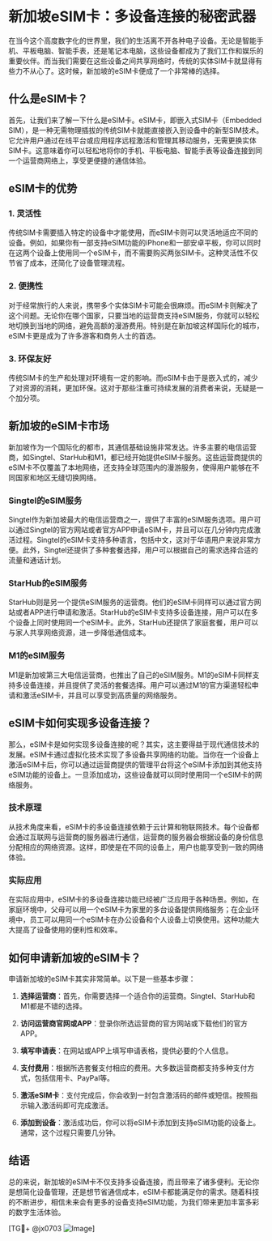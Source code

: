 # 新加坡eSIM卡：多设备连接的秘密武器

在当今这个高度数字化的世界里，我们的生活离不开各种电子设备。无论是智能手机、平板电脑、智能手表，还是笔记本电脑，这些设备都成为了我们工作和娱乐的重要伙伴。而当我们需要在这些设备之间共享网络时，传统的实体SIM卡就显得有些力不从心了。这时候，新加坡的eSIM卡便成了一个非常棒的选择。

## 什么是eSIM卡？

首先，让我们来了解一下什么是eSIM卡。eSIM卡，即嵌入式SIM卡（Embedded SIM），是一种无需物理插拔的传统SIM卡就能直接嵌入到设备中的新型SIM技术。它允许用户通过在线平台或应用程序远程激活和管理其移动服务，无需更换实体SIM卡。这意味着你可以轻松地将你的手机、平板电脑、智能手表等设备连接到同一个运营商网络上，享受更便捷的通信体验。

## eSIM卡的优势

### 1. **灵活性**
传统SIM卡需要插入特定的设备中才能使用，而eSIM卡则可以灵活地适应不同的设备。例如，如果你有一部支持eSIM功能的iPhone和一部安卓平板，你可以同时在这两个设备上使用同一个eSIM卡，而不需要购买两张SIM卡。这种灵活性不仅节省了成本，还简化了设备管理流程。

### 2. **便携性**
对于经常旅行的人来说，携带多个实体SIM卡可能会很麻烦。而eSIM卡则解决了这个问题。无论你在哪个国家，只要当地的运营商支持eSIM服务，你就可以轻松地切换到当地的网络，避免高额的漫游费用。特别是在新加坡这样国际化的城市，eSIM卡更是成为了许多游客和商务人士的首选。

### 3. **环保友好**
传统SIM卡的生产和处理对环境有一定的影响。而eSIM卡由于是嵌入式的，减少了对资源的消耗，更加环保。这对于那些注重可持续发展的消费者来说，无疑是一个加分项。

## 新加坡的eSIM卡市场

新加坡作为一个国际化的都市，其通信基础设施非常发达。许多主要的电信运营商，如Singtel、StarHub和M1，都已经开始提供eSIM卡服务。这些运营商提供的eSIM卡不仅覆盖了本地网络，还支持全球范围内的漫游服务，使得用户能够在不同国家和地区无缝切换网络。

### Singtel的eSIM服务

Singtel作为新加坡最大的电信运营商之一，提供了丰富的eSIM服务选项。用户可以通过Singtel的官方网站或者官方APP申请eSIM卡，并且可以在几分钟内完成激活过程。Singtel的eSIM卡支持多种语言，包括中文，这对于华语用户来说非常方便。此外，Singtel还提供了多种套餐选择，用户可以根据自己的需求选择合适的流量和通话计划。

### StarHub的eSIM服务

StarHub则是另一个提供eSIM服务的运营商。他们的eSIM卡同样可以通过官方网站或者APP进行申请和激活。StarHub的eSIM卡支持多设备连接，用户可以在多个设备上同时使用同一个eSIM卡。此外，StarHub还提供了家庭套餐，用户可以与家人共享网络资源，进一步降低通信成本。

### M1的eSIM服务

M1是新加坡第三大电信运营商，也推出了自己的eSIM服务。M1的eSIM卡同样支持多设备连接，并且提供了灵活的套餐选择。用户可以通过M1的官方渠道轻松申请和激活eSIM卡，并且可以享受到高质量的网络服务。

## eSIM卡如何实现多设备连接？

那么，eSIM卡是如何实现多设备连接的呢？其实，这主要得益于现代通信技术的发展。eSIM卡通过虚拟化技术实现了多设备共享网络的功能。当你在一个设备上激活eSIM卡后，你可以通过运营商提供的管理平台将这个eSIM卡添加到其他支持eSIM功能的设备上。一旦添加成功，这些设备就可以同时使用同一个eSIM卡的网络服务。

### 技术原理

从技术角度来看，eSIM卡的多设备连接依赖于云计算和物联网技术。每个设备都会通过互联网与运营商的服务器进行通信，运营商的服务器会根据设备的身份信息分配相应的网络资源。这样，即使是在不同的设备上，用户也能享受到一致的网络体验。

### 实际应用

在实际应用中，eSIM卡的多设备连接功能已经被广泛应用于各种场景。例如，在家庭环境中，父母可以用一个eSIM卡为家里的多台设备提供网络服务；在企业环境中，员工可以用同一个eSIM卡在办公设备和个人设备上切换使用。这种功能大大提高了设备使用的便利性和效率。

## 如何申请新加坡的eSIM卡？

申请新加坡的eSIM卡其实非常简单。以下是一些基本步骤：

1. **选择运营商**：首先，你需要选择一个适合你的运营商。Singtel、StarHub和M1都是不错的选择。
   
2. **访问运营商官网或APP**：登录你所选运营商的官方网站或下载他们的官方APP。

3. **填写申请表**：在网站或APP上填写申请表格，提供必要的个人信息。

4. **支付费用**：根据所选套餐支付相应的费用。大多数运营商都支持多种支付方式，包括信用卡、PayPal等。

5. **激活eSIM卡**：支付完成后，你会收到一封包含激活码的邮件或短信。按照指示输入激活码即可完成激活。

6. **添加到设备**：激活成功后，你可以将eSIM卡添加到支持eSIM功能的设备上。通常，这个过程只需要几分钟。

## 结语

总的来说，新加坡的eSIM卡不仅支持多设备连接，而且带来了诸多便利。无论你是想简化设备管理，还是想节省通信成本，eSIM卡都能满足你的需求。随着科技的不断进步，相信未来会有更多的设备支持eSIM功能，为我们带来更加丰富多彩的数字生活体验。

[TG💪+ @jx0703 ![Image](https://github.com/user-attachments/assets/dbca1d08-cadb-493c-b0ec-ad6f7a83f270)]